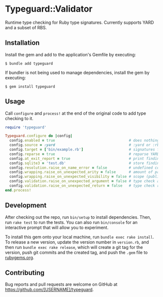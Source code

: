 # Typeguard::Validator

Runtime type checking for Ruby type signatures. Currently supports YARD and a subset of RBS.

## Installation

Install the gem and add to the application's Gemfile by executing:

    $ bundle add typeguard

If bundler is not being used to manage dependencies, install the gem by executing:

    $ gem install typeguard

## Usage
Call `configure` and `process!` at the end of the original code to add type checking to it.

```ruby
require 'typeguard'

Typeguard.configure do |config|
  config.enabled = true                                  # does nothing if false
  config.source = :yard                                  # :yard or :rbs
  config.target = ['bin/example.rb']                     # signatures file/dir
  config.reparse = true                                  # reparse YARD sigs
  config.at_exit_report = true                           # print findings
  config.sqlite3 = 'test.db'                             # store findings (SQLite)
  config.resolution.raise_on_name_error = false          # undefined constants
  config.wrapping.raise_on_unexpected_arity = false      # amount of parameters
  config.wrapping.raise_on_unexpected_visibility = false # scope (public/private/..)
  config.validation.raise_on_unexpected_argument = false # type check args
  config.validation.raise_on_unexpected_return = false   # type check return
end.process!
```
## Development

After checking out the repo, run `bin/setup` to install dependencies. Then, run `rake test` to run the tests. You can also run `bin/console` for an interactive prompt that will allow you to experiment.

To install this gem onto your local machine, run `bundle exec rake install`. To release a new version, update the version number in `version.rb`, and then run `bundle exec rake release`, which will create a git tag for the version, push git commits and the created tag, and push the `.gem` file to [rubygems.org](https://rubygems.org).

## Contributing

Bug reports and pull requests are welcome on GitHub at https://github.com/[USERNAME]/typeguard.
